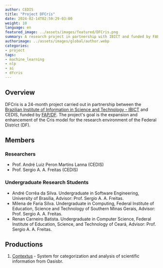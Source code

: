 ```yaml
---
author: CEDIS
title: "Project DFCris"
date: 2024-02-14T02:59:29-03:00
weight: 10
language: en
featured_image: ../assets/images/featured/DFCris.png
summary: A research project in partnership with IBICT and funded by FAP/DF.
authorimage: ../assets/images/global/author.webp
categories: 
- project
tags: 
- machine_learning
- nlp
- ai
- dfcris
---
```

## Overview
DFCris is a 24-month project carried out in partnership between the [Brazilian Institute of Information in Science and Technology - IBICT](http://www.ibict.br/) and CEDIS, funded by [FAP/DF](https://www.fap.df.gov.br/).
The project's goal is the expansion and enhancement of the Cris model for the research environment of the Federal District (DF).
## Members
### Researchers
- Prof. André Luiz Peron Martins Lanna (CEDIS)
- Prof. Sergio A. A. Freitas (CEDIS)
### Undergraduate Research Students
- André Corrêa da Silva. Undergraduate in Software Engineering, University of Brasília, Advisor: Prof. Sergio A. A. Freitas.
- Milena de Faria Silva. Undergraduate in Computing, Federal Institute of Education, Science and Technology of Southern Minas Gerais, Advisor: Prof. Sergio A. A. Freitas.
- Renan Carneiro Batista. Undergraduate in Computer Science, Federal Institute of Education, Science, and Technology of Ceará, Advisor: Prof. Sergio A. A. Freitas.
## Productions
1. [Contextus](http://contextus.ibict.br/) - System for categorization and analysis of scientific information from Oasisbr.
